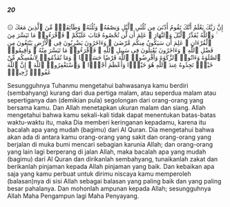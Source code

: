 ##### 20

<span class="ayah">۞ إِنَّ رَبَّكَ يَعْلَمُ أَنَّكَ تَقُومُ أَدْنَىٰ مِن ثُلُثَىِ ٱلَّيْلِ وَنِصْفَهُۥ وَثُلُثَهُۥ وَطَآئِفَةٌۭ مِّنَ ٱلَّذِينَ مَعَكَ ۚ وَٱللَّهُ يُقَدِّرُ ٱلَّيْلَ وَٱلنَّهَارَ ۚ عَلِمَ أَن لَّن تُحْصُوهُ فَتَابَ عَلَيْكُمْ ۖ فَٱقْرَءُوا۟ مَا تَيَسَّرَ مِنَ ٱلْقُرْءَانِ ۚ عَلِمَ أَن سَيَكُونُ مِنكُم مَّرْضَىٰ ۙ وَءَاخَرُونَ يَضْرِبُونَ فِى ٱلْأَرْضِ يَبْتَغُونَ مِن فَضْلِ ٱللَّهِ ۙ وَءَاخَرُونَ يُقَٰتِلُونَ فِى سَبِيلِ ٱللَّهِ ۖ فَٱقْرَءُوا۟ مَا تَيَسَّرَ مِنْهُ ۚ وَأَقِيمُوا۟ ٱلصَّلَوٰةَ وَءَاتُوا۟ ٱلزَّكَوٰةَ وَأَقْرِضُوا۟ ٱللَّهَ قَرْضًا حَسَنًۭا ۚ وَمَا تُقَدِّمُوا۟ لِأَنفُسِكُم مِّنْ خَيْرٍۢ تَجِدُوهُ عِندَ ٱللَّهِ هُوَ خَيْرًۭا وَأَعْظَمَ أَجْرًۭا ۚ وَٱسْتَغْفِرُوا۟ ٱللَّهَ ۖ إِنَّ ٱللَّهَ غَفُورٌۭ رَّحِيمٌۢ</span>

<span class="ayah_translation">Sesungguhnya Tuhanmu mengetahui bahwasanya kamu berdiri (sembahyang) kurang dari dua pertiga malam, atau seperdua malam atau sepertiganya dan (demikian pula) segolongan dari orang-orang yang bersama kamu. Dan Allah menetapkan ukuran malam dan siang. Allah mengetahui bahwa kamu sekali-kali tidak dapat menentukan batas-batas waktu-waktu itu, maka Dia memberi keringanan kepadamu, karena itu bacalah apa yang mudah (bagimu) dari Al Quran. Dia mengetahui bahwa akan ada di antara kamu orang-orang yang sakit dan orang-orang yang berjalan di muka bumi mencari sebagian karunia Allah; dan orang-orang yang lain lagi berperang di jalan Allah, maka bacalah apa yang mudah (bagimu) dari Al Quran dan dirikanlah sembahyang, tunaikanlah zakat dan berikanlah pinjaman kepada Allah pinjaman yang baik. Dan kebaikan apa saja yang kamu perbuat untuk dirimu niscaya kamu memperoleh (balasan)nya di sisi Allah sebagai balasan yang paling baik dan yang paling besar pahalanya. Dan mohonlah ampunan kepada Allah; sesungguhnya Allah Maha Pengampun lagi Maha Penyayang.</span>
